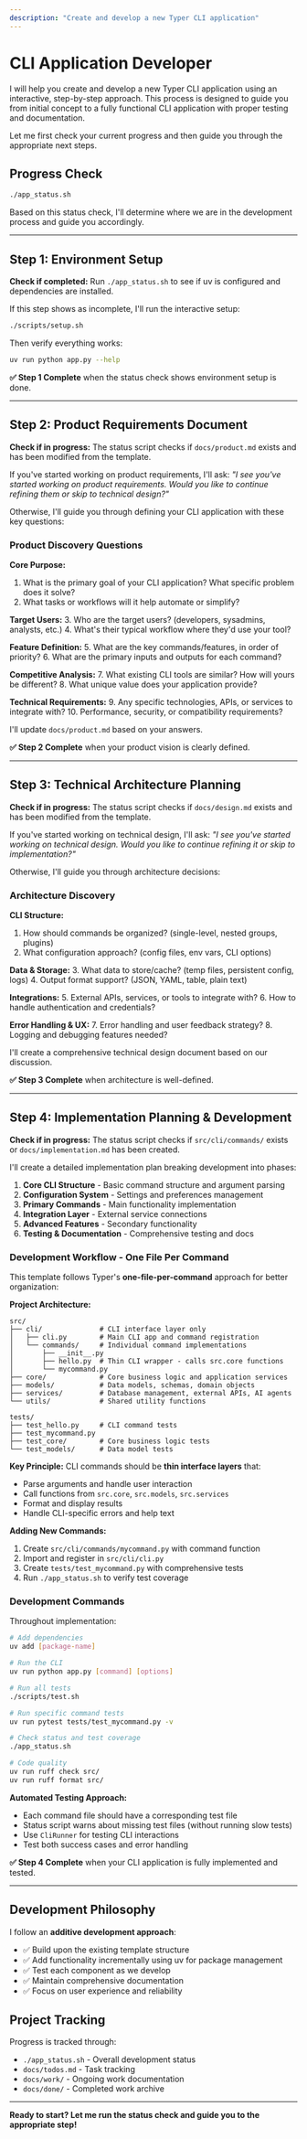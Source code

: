 ```yaml
---
description: "Create and develop a new Typer CLI application"
---
```


# CLI Application Developer

I will help you create and develop a new Typer CLI application using an interactive, step-by-step approach. This process is designed to guide you from initial concept to a fully functional CLI application with proper testing and documentation.

Let me first check your current progress and then guide you through the appropriate next steps.

## Progress Check

```bash
./app_status.sh
```

Based on this status check, I'll determine where we are in the development process and guide you accordingly.

---

## Step 1: Environment Setup

**Check if completed:** Run `./app_status.sh` to see if uv is configured and dependencies are installed.

If this step shows as incomplete, I'll run the interactive setup:

```bash
./scripts/setup.sh
```

Then verify everything works:

```bash
uv run python app.py --help
```

**✅ Step 1 Complete** when the status check shows environment setup is done.

---

## Step 2: Product Requirements Document

**Check if in progress:** The status script checks if `docs/product.md` exists and has been modified from the template.

If you've started working on product requirements, I'll ask: *"I see you've started working on product requirements. Would you like to continue refining them or skip to technical design?"*

Otherwise, I'll guide you through defining your CLI application with these key questions:

### Product Discovery Questions

**Core Purpose:**
1. What is the primary goal of your CLI application? What specific problem does it solve?
2. What tasks or workflows will it help automate or simplify?

**Target Users:**
3. Who are the target users? (developers, sysadmins, analysts, etc.)
4. What's their typical workflow where they'd use your tool?

**Feature Definition:**
5. What are the key commands/features, in order of priority?
6. What are the primary inputs and outputs for each command?

**Competitive Analysis:**
7. What existing CLI tools are similar? How will yours be different?
8. What unique value does your application provide?

**Technical Requirements:**
9. Any specific technologies, APIs, or services to integrate with?
10. Performance, security, or compatibility requirements?

I'll update `docs/product.md` based on your answers.

**✅ Step 2 Complete** when your product vision is clearly defined.

---

## Step 3: Technical Architecture Planning

**Check if in progress:** The status script checks if `docs/design.md` exists and has been modified from the template.

If you've started working on technical design, I'll ask: *"I see you've started working on technical design. Would you like to continue refining it or skip to implementation?"*

Otherwise, I'll guide you through architecture decisions:

### Architecture Discovery

**CLI Structure:**
1. How should commands be organized? (single-level, nested groups, plugins)
2. What configuration approach? (config files, env vars, CLI options)

**Data & Storage:**
3. What data to store/cache? (temp files, persistent config, logs)
4. Output format support? (JSON, YAML, table, plain text)

**Integrations:**
5. External APIs, services, or tools to integrate with?
6. How to handle authentication and credentials?

**Error Handling & UX:**
7. Error handling and user feedback strategy?
8. Logging and debugging features needed?

I'll create a comprehensive technical design document based on our discussion.

**✅ Step 3 Complete** when architecture is well-defined.

---

## Step 4: Implementation Planning & Development

**Check if in progress:** The status script checks if `src/cli/commands/` exists or `docs/implementation.md` has been created.

I'll create a detailed implementation plan breaking development into phases:

1. **Core CLI Structure** - Basic command structure and argument parsing
2. **Configuration System** - Settings and preferences management  
3. **Primary Commands** - Main functionality implementation
4. **Integration Layer** - External service connections
5. **Advanced Features** - Secondary functionality
6. **Testing & Documentation** - Comprehensive testing and docs

### Development Workflow - One File Per Command

This template follows Typer's **one-file-per-command** approach for better organization:

**Project Architecture:**
```
src/
├── cli/              # CLI interface layer only
│   ├── cli.py        # Main CLI app and command registration
│   └── commands/     # Individual command implementations
│       ├── __init__.py
│       ├── hello.py  # Thin CLI wrapper - calls src.core functions
│       └── mycommand.py
├── core/             # Core business logic and application services
├── models/           # Data models, schemas, domain objects
├── services/         # Database management, external APIs, AI agents
└── utils/            # Shared utility functions

tests/
├── test_hello.py     # CLI command tests
├── test_mycommand.py
├── test_core/        # Core business logic tests
└── test_models/      # Data model tests
```

**Key Principle:** CLI commands should be **thin interface layers** that:
- Parse arguments and handle user interaction
- Call functions from `src.core`, `src.models`, `src.services`
- Format and display results
- Handle CLI-specific errors and help text

**Adding New Commands:**
1. Create `src/cli/commands/mycommand.py` with command function
2. Import and register in `src/cli/cli.py`
3. Create `tests/test_mycommand.py` with comprehensive tests
4. Run `./app_status.sh` to verify test coverage

### Development Commands

Throughout implementation:

```bash
# Add dependencies
uv add [package-name]

# Run the CLI
uv run python app.py [command] [options]

# Run all tests
./scripts/test.sh

# Run specific command tests
uv run pytest tests/test_mycommand.py -v

# Check status and test coverage
./app_status.sh

# Code quality
uv run ruff check src/
uv run ruff format src/
```

**Automated Testing Approach:**
- Each command file should have a corresponding test file
- Status script warns about missing test files (without running slow tests)
- Use `CliRunner` for testing CLI interactions
- Test both success cases and error handling

**✅ Step 4 Complete** when your CLI application is fully implemented and tested.

---

## Development Philosophy

I follow an **additive development approach**:

- ✅ Build upon the existing template structure
- ✅ Add functionality incrementally using uv for package management
- ✅ Test each component as we develop
- ✅ Maintain comprehensive documentation
- ✅ Focus on user experience and reliability

## Project Tracking

Progress is tracked through:
- `./app_status.sh` - Overall development status
- `docs/todos.md` - Task tracking
- `docs/work/` - Ongoing work documentation  
- `docs/done/` - Completed work archive

---

**Ready to start? Let me run the status check and guide you to the appropriate step!**